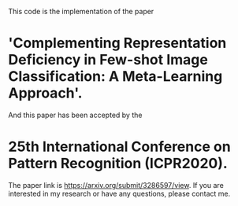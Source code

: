 This code is the implementation of the paper 
# 'Complementing Representation Deficiency in Few-shot Image Classification: A Meta-Learning Approach'.
And this paper has been accepted by the 
# 25th International Conference on Pattern Recognition (ICPR2020).
The paper link is https://arxiv.org/submit/3286597/view. If you are interested in my research or have any questions, please contact me.
